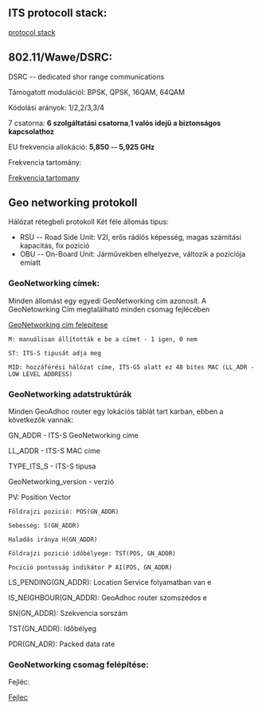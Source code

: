 ## ITS protocoll stack: 

[protocol stack](https://gyazo.com/5b2464e22a6c1ea3521160298c0689db.png)


## 802.11/Wawe/DSRC:

DSRC -- dedicated shor range communications 

Támogatott modulációl: BPSK, QPSK, 16QAM, 64QAM

Kódolási arányok: 1/2,2/3,3/4

7 csatorna: **6 szolgáltatási csatorna**,**1 valós idejű a biztonságos kapcsolathoz**

EU frekvencia allokáció: **5,850 -- 5,925 GHz**

Frekvencia tartomány:

[Frekvencia tartomany](https://gyazo.com/01b400c3963da2e24e447c8189de7772.png)

## Geo networking protokoll

Hálózat rétegbeli protokoll
Két féle állomás tipus:
+ RSU -- Road Side Unit: V2I, erős rádiós képesség, magas számítási kapacitás, fix pozició
+ OBU -- On-Board Unit:  Járművekben elhelyezve, változik a poziciója emiatt 

### GeoNetworking  címek: 

Minden állomást egy egyedi GeoNetworking cím azonosít. A GeoNetowrking Cím megtalálható minden csomag fejlécében

[GeoNetworking cim felepitese](https://gyazo.com/8faffb0c8044bb823c1f36060120f404.png)

```
M: manuálisan állították e be a címet - 1 igen, 0 nem 

ST: ITS-S tipusát adja meg 

MID: hozzáférési hálózat címe, ITS-G5 alatt ez 48 bites MAC (LL_ADR - LOW LEVEL ADDRESS)
```


### GeoNetworking adatstruktúrák

Minden GeoAdhoc router egy lokációs táblát tart karban, ebben a következők vannak:

GN_ADDR - ITS-S GeoNetworking címe

LL_ADDR - ITS-S MAC címe 

TYPE_ITS_S - ITS-S tipusa

GeoNetworking_version - verzió 

PV: Position Vector 
```
Földrajzi pozició: POS(GN_ADDR)

Sebesség: S(GN_ADDR)

Haladás iránya H(GN_ADDR)

Földrajzi pozició időbélyege: TST(POS, GN_ADDR)

Pocició pontosság indikátor P AI(POS, GN_ADDR)
```

LS_PENDING(GN_ADDR): Location Service folyamatban van e 

IS_NEIGHBOUR(GN_ADDR): GeoAdhoc router szomszédos e 

SN(GN_ADDR): Szekvencia sorszám 

TST(GN_ADDR): Időbélyeg 

PDR(GN_ADR): Packed data rate 
 

### GeoNetworking csomag felépítése:


Fejléc: 

[Fejlec](https://i.gyazo.com/298a31629bbc0262854ce7f191d0189a.png)





































